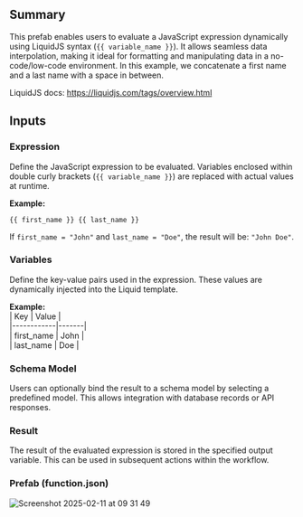 ## Summary  
This prefab enables users to evaluate a JavaScript expression dynamically using LiquidJS syntax (`{{ variable_name }}`). It allows seamless data interpolation, making it ideal for formatting and manipulating data in a no-code/low-code environment. In this example, we concatenate a first name and a last name with a space in between.

LiquidJS docs: https://liquidjs.com/tags/overview.html

## Inputs  

### Expression  
Define the JavaScript expression to be evaluated. Variables enclosed within double curly brackets (`{{ variable_name }}`) are replaced with actual values at runtime.  

**Example:**  
```liquid  
{{ first_name }} {{ last_name }}  
```

If `first_name = "John"` and `last_name = "Doe"`, the result will be: `"John Doe"`.  

### Variables  
Define the key-value pairs used in the expression. These values are dynamically injected into the Liquid template.  

**Example:**  
| Key        | Value |  
|------------|-------|  
| first_name | John  |  
| last_name  | Doe   |  

### Schema Model  
Users can optionally bind the result to a schema model by selecting a predefined model. This allows integration with database records or API responses.  

### Result  
The result of the evaluated expression is stored in the specified output variable. This can be used in subsequent actions within the workflow.  

### Prefab (function.json)   
![Screenshot 2025-02-11 at 09 31 49](https://github.com/user-attachments/assets/6b526938-3915-449e-9e92-cccd0710783d)
